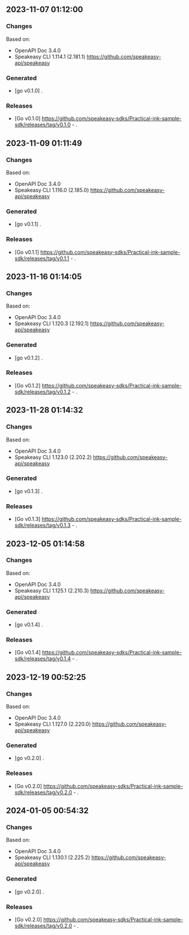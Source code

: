 

## 2023-11-07 01:12:00
### Changes
Based on:
- OpenAPI Doc 3.4.0 
- Speakeasy CLI 1.114.1 (2.181.1) https://github.com/speakeasy-api/speakeasy
### Generated
- [go v0.1.0] .
### Releases
- [Go v0.1.0] https://github.com/speakeasy-sdks/Practical-ink-sample-sdk/releases/tag/v0.1.0 - .

## 2023-11-09 01:11:49
### Changes
Based on:
- OpenAPI Doc 3.4.0 
- Speakeasy CLI 1.116.0 (2.185.0) https://github.com/speakeasy-api/speakeasy
### Generated
- [go v0.1.1] .
### Releases
- [Go v0.1.1] https://github.com/speakeasy-sdks/Practical-ink-sample-sdk/releases/tag/v0.1.1 - .

## 2023-11-16 01:14:05
### Changes
Based on:
- OpenAPI Doc 3.4.0 
- Speakeasy CLI 1.120.3 (2.192.1) https://github.com/speakeasy-api/speakeasy
### Generated
- [go v0.1.2] .
### Releases
- [Go v0.1.2] https://github.com/speakeasy-sdks/Practical-ink-sample-sdk/releases/tag/v0.1.2 - .

## 2023-11-28 01:14:32
### Changes
Based on:
- OpenAPI Doc 3.4.0 
- Speakeasy CLI 1.123.0 (2.202.2) https://github.com/speakeasy-api/speakeasy
### Generated
- [go v0.1.3] .
### Releases
- [Go v0.1.3] https://github.com/speakeasy-sdks/Practical-ink-sample-sdk/releases/tag/v0.1.3 - .

## 2023-12-05 01:14:58
### Changes
Based on:
- OpenAPI Doc 3.4.0 
- Speakeasy CLI 1.125.1 (2.210.3) https://github.com/speakeasy-api/speakeasy
### Generated
- [go v0.1.4] .
### Releases
- [Go v0.1.4] https://github.com/speakeasy-sdks/Practical-ink-sample-sdk/releases/tag/v0.1.4 - .

## 2023-12-19 00:52:25
### Changes
Based on:
- OpenAPI Doc 3.4.0 
- Speakeasy CLI 1.127.0 (2.220.0) https://github.com/speakeasy-api/speakeasy
### Generated
- [go v0.2.0] .
### Releases
- [Go v0.2.0] https://github.com/speakeasy-sdks/Practical-ink-sample-sdk/releases/tag/v0.2.0 - .

## 2024-01-05 00:54:32
### Changes
Based on:
- OpenAPI Doc 3.4.0 
- Speakeasy CLI 1.130.1 (2.225.2) https://github.com/speakeasy-api/speakeasy
### Generated
- [go v0.2.0] .
### Releases
- [Go v0.2.0] https://github.com/speakeasy-sdks/Practical-ink-sample-sdk/releases/tag/v0.2.0 - .